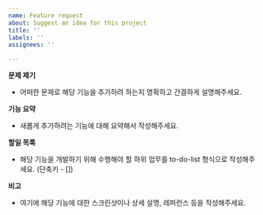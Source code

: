```yaml
---
name: Feature request
about: Suggest an idea for this project
title: ''
labels: ''
assignees: ''

---
```


**문제 제기**
- 어떠한 문제로 해당 기능을 추가하려 하는지 명확하고 간결하게 설명해주세요.

**기능 요약**
- 새롭게 추가하려는 기능에 대해 요약해서 작성해주세요.

**할일 목록**
- 해당 기능을 개발하기 위해 수행해야 할 하위 업무를 to-do-list 형식으로 작성해주세요. (단축키 - [])

**비고**
- 여기에 해당 기능에 대한 스크린샷이나 상세 설명, 레퍼런스 등을 작성해주세요.
